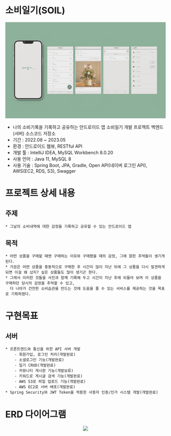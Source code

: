 # 소비일기(SOIL)
<p align="center"><img src="devlog/soil-preview-img.png" width="600"></p>

* 나의 소비기록을 기록하고 공유하는 안드로이드 앱 소비일기 개발 프로젝트 백엔드(서버) 소스코드 저장소
* 기간 : 2022.08 ~ 2023.05
* 환경 : 안드로이드 웹뷰, RESTful API
* 개발 툴 : IntelliJ IDEA, MySQL Workbench 8.0.20
* 사용 언어 : Java 11, MySQL 8
* 사용 기술 : Spring Boot, JPA, Gradle, Open API(네이버 로그인 API), AWS(EC2, RDS, S3), Swagger

# 프로젝트 상세 내용
## 주제
```
* 그날의 소비내역에 대한 감정을 기록하고 공유할 수 있는 안드로이드 앱
```

## 목적
```
* 어떤 상품을 구매할 때엔 구매하는 이유와 구매했을 때의 감정, 그에 얽힌 추억들이 생기게 된다.
* 가끔은 어떤 상품을 충동적으로 구매한 후 시간이 많이 지난 뒤에 그 상품을 다시 발견하게 되면 이걸 왜 샀지? 싶은 상품들도 많이 생기곤 한다.
* 그래서 이러한 것들을 사진과 함께 기록해 두고 시간이 지난 후에 되돌아 보며 이 상품을 구매하던 당시의 감정을 추억할 수 있고, 
  더 나아가 건전한 소비습관을 만드는 것에 도움을 줄 수 있는 서비스를 제공하는 것을 목표로 기획하였다.
```

# 구현목표
## 서버
```
* 프론트엔드와 통신을 위한 API 서버 개발
    - 회원가입, 로그인 처리(개발완료)
    - 소셜로그인 기능(개발완료)
    - 일기 CRUD(개발완료)
    - 커뮤니티 게시판 기능(개발보류)
    - 키워드로 게시글 검색 기능(개발완료)
    - AWS S3로 파일 업로드 기능(개발완료)
    - AWS EC2로 서버 배포(개발완료)
* Spring Security와 JWT Token을 적용한 사용자 인증/인가 시스템 개발(개발완료)
```

# ERD 다이어그램
<p align="center"><img src="https://miro7923.github.io/assets/images/soil_log_02_3.png" width="600"></p>
